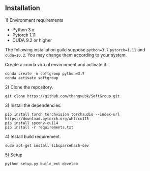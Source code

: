 ## Installation

1\) Environment requirements

* Python 3.x
* Pytorch 1.11
* CUDA 9.2 or higher

The following installation guild suppose ``python=3.7`` ``pytorch=1.11`` and ``cuda=10.2``. You may change them according to your system.

Create a conda virtual environment and activate it.
```
conda create -n softgroup python=3.7
conda activate softgroup
```


2\) Clone the repository.
```
git clone https://github.com/thangvubk/SoftGroup.git
```


3\) Install the dependencies.
```
pip install torch torchvision torchaudio --index-url https://download.pytorch.org/whl/cu115
pip install spconv-cu114
pip install -r requirements.txt
```

4\) Install build requirement.

```
sudo apt-get install libsparsehash-dev
```

5\) Setup
```
python setup.py build_ext develop
```

